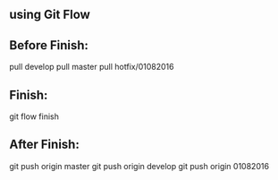 using Git Flow
--------------

Before Finish:
-------------
pull develop
pull master
pull hotfix/01082016

Finish:
------
git flow finish

After Finish:
-------------
git push origin master
git push origin develop
git push origin 01082016